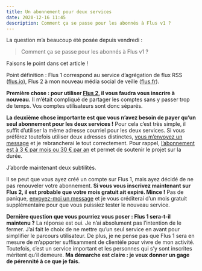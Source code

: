 ```yaml
---
title: Un abonnement pour deux services
date: 2020-12-16 11:45
description: Comment ça se passe pour les abonnés à Flus v1 ?
---
```


La question m’a beaucoup été posée depuis vendredi :

> Comment ça se passe pour les abonnés à Flus v1 ?

Faisons le point dans cet article !

Point définition : Flus 1 correspond au service d’agrégation de flux RSS
([flus.io](https://flus.io)), Flus 2 à mon nouveau média social de veille
([flus.fr](https://flus.fr)).

**Première chose : pour utiliser [Flus 2](https://flus.fr), il vous faudra vous
inscrire à nouveau.** Il m’était compliqué de partager les comptes sans y
passer trop de temps. Vos comptes utilisateurs sont donc séparés.

**La deuxième chose importante est que vous n’avez besoin de payer qu’un seul
abonnement pour les deux services !** Pour cela c’est très simple, il suffit
d’utiliser la même adresse courriel pour les deux services. Si vous préférez
toutefois utiliser deux adresses distinctes, [vous m’envoyez un message](https://flus.fr/contact)
et je rebrancherai le tout correctement. Pour rappel, [l’abonnement est à 3 €
par mois ou 30 € par an](https://flus.fr/tarifs) et permet de soutenir le
projet sur la durée.

J’aborde maintenant deux subtilités.

Il se peut que vous ayez créé un compte sur Flus 1, mais ayez décidé de ne pas
renouveler votre abonnement. **Si vous vous inscrivez maintenant sur Flus 2, il
est probable que votre mois gratuit ait expiré. Mince !** Pas de panique,
[envoyez-moi un message](https://flus.fr/contact) et je vous créditerai d’un
mois gratuit supplémentaire pour que vous puissiez tester le nouveau service.

**Dernière question que vous pourriez vous poser : Flus 1 sera-t-il maintenu ?**
La réponse est oui. Je n’ai absolument pas l’intention de le fermer. J’ai fait
le choix de ne mettre qu’un seul service en avant pour simplifier le parcours
utilisateur. De plus, je ne pense pas que Flus 1 sera en mesure de m’apporter
suffisamment de clientèle pour vivre de mon activité. Toutefois, c’est un
service important et les personnes qui s’y sont inscrites méritent qu’il
demeure. **Ma démarche est claire : je veux donner un gage de pérennité à ce
que je fais.**
